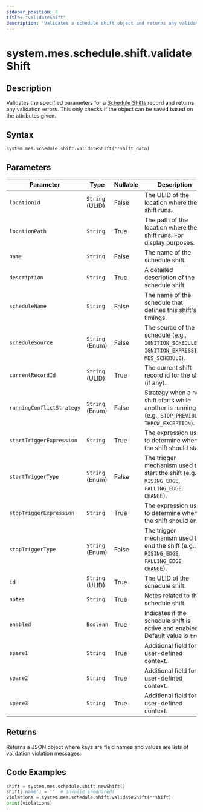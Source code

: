 ```yaml
---
sidebar_position: 8
title: "validateShift"
description: "Validates a schedule shift object and returns any validation errors."
---
```


# system.mes.schedule.shift.validateShift

## Description

Validates the specified parameters for a [Schedule Shifts](../../data-model/schedule-shift-model/schedule-shift) record
and returns any validation errors. This only checks if the object can be saved based on the attributes given.

## Syntax

```python
system.mes.schedule.shift.validateShift(**shift_data)
```

## Parameters

| Parameter                 | Type            | Nullable | Description                                                                                           |
|---------------------------|-----------------|----------|-------------------------------------------------------------------------------------------------------|
| `locationId`              | `String` (ULID) | False    | The ULID of the location where the shift runs.                                                        |
| `locationPath`            | `String`        | True     | The path of the location where the shift runs. For display purposes.                                  |
| `name`                    | `String`        | False    | The name of the schedule shift.                                                                       |
| `description`             | `String`        | True     | A detailed description of the schedule shift.                                                         |
| `scheduleName`            | `String`        | False    | The name of the schedule that defines this shift's timings.                                           |
| `scheduleSource`          | `String` (Enum) | False    | The source of the schedule (e.g., `IGNITION_SCHEDULE`, `IGNITION_EXPRESSION`, `MES_SCHEDULE`).        |
| `currentRecordId`         | `String` (ULID) | True     | The current shift record id for the shift (if any).                                                   |
| `runningConflictStrategy` | `String` (Enum) | False    | Strategy when a new shift starts while another is running (e.g., `STOP_PREVIOUS`, `THROW_EXCEPTION`). |
| `startTriggerExpression`  | `String`        | True     | The expression used to determine when the shift should start.                                         |
| `startTriggerType`        | `String` (Enum) | False    | The trigger mechanism used to start the shift (e.g., `RISING_EDGE`, `FALLING_EDGE`, `CHANGE`).        |
| `stopTriggerExpression`   | `String`        | True     | The expression used to determine when the shift should end.                                           |
| `stopTriggerType`         | `String` (Enum) | False    | The trigger mechanism used to end the shift (e.g., `RISING_EDGE`, `FALLING_EDGE`, `CHANGE`).          |
| `id`                      | `String` (ULID) | True     | The ULID of the schedule shift.                                                                       |
| `notes`                   | `String`        | True     | Notes related to the schedule shift.                                                                  |
| `enabled`                 | `Boolean`       | True     | Indicates if the schedule shift is active and enabled. Default value is `true`.                       |
| `spare1`                  | `String`        | True     | Additional field for user-defined context.                                                            |
| `spare2`                  | `String`        | True     | Additional field for user-defined context.                                                            |
| `spare3`                  | `String`        | True     | Additional field for user-defined context.                                                            |

## Returns

Returns a JSON object where keys are field names and values are lists of validation violation messages.

## Code Examples

```python
shift = system.mes.schedule.shift.newShift()
shift['name'] = ''  # invalid (required)
violations = system.mes.schedule.shift.validateShift(**shift)
print(violations)
```
